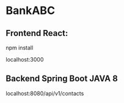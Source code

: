 # BankABC
## Frontend React:
<p>npm install<p>	
localhost:3000

## Backend Spring Boot JAVA 8
localhost:8080/api/v1/contacts

